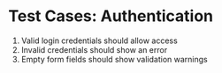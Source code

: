 # Test Cases: Authentication

1. Valid login credentials should allow access
2. Invalid credentials should show an error
3. Empty form fields should show validation warnings
